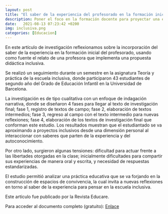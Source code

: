 ```yaml
---
layout: post
title: "El saber de la experiencia del profesorado en la formación inicial: Reflexiones desde una asignatura de educación inclusiva"
description: Poner el foco en la formación docente para proyectar una escuela inclusiva es clave.  
date:   2021-08-13 07:23:42 +0200
img: inclusiva.png
categories: [Educacion]
---
```


En este artículo de investigación reflexionamos sobre la incorporación del saber de la experiencia en la formación inicial del profesorado, usando como fuente el relato de una profesora que implementa una propuesta didáctica inclusiva. 

Se realizó un seguimiento durante un semestre en la asignatura Teoría y práctica de la escuela inclusiva, donde participaron 43 estudiantes de segundo año del Grado de Educación Infantil en la Universidad de Barcelona.


La investigación es de tipo cualitativa con un enfoque de indagación narrativa, donde se diseñaron 4 fases para llegar al texto de investigación final; fase 1, registro de textos de campo; fase 2, elaboración de textos intermedios; fase 3, regreso al campo con el texto intermedio para nuevas reflexiones; fase 4, elaboración de los textos de investigación final que conforman este estudio. Los resultados muestran que el estudiantado se va aproximando a proyectos inclusivos desde una dimensión personal al interaccionar con saberes que parten de la experiencia y del autoconocimiento. 

Por otro lado, surgieron algunas tensiones: dificultad para actuar frente a las libertades otorgadas en la clase; inicialmente dificultades para compartir sus experiencias de manera oral y escrita, y necesidad de respuestas estandarizadas. 

El estudio permitió analizar una práctica educativa que se va forjando en la construcción de espacios de convivencia, la cual invita a nuevas reflexiones en torno al saber de la experiencia para pensar en la escuela inclusiva.

Este artículo fue publicado por la Revista Educare.

Para acceder al documento completo (gratuito): <a href=" https://doi.org/10.15359/ree.25-3.8" target="_blank">Enlace</a> 